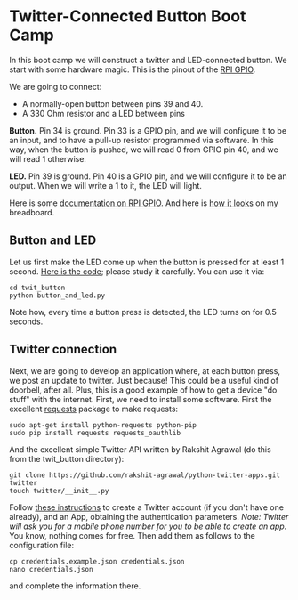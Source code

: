 # Twitter-Connected Button Boot Camp

In this boot camp we will construct a twitter and LED-connected button.
We start with some hardware magic.  This is the pinout of the [RPI GPIO](resources/physical-pin-numbers.png).

We are going to connect:

- A normally-open button between pins 39 and 40.  
- A 330 Ohm resistor and a LED between pins 

**Button.** Pin 34 is ground.  Pin 33 is a GPIO pin, and we will configure it to be an input, and to have a pull-up resistor programmed via software.  In this way, when the button is pushed, we will read 0 from GPIO pin 40, and we will read 1 otherwise. 

**LED.**  Pin 39 is ground.  Pin 40 is a GPIO pin, and we will configure it to be an output.  When we will write a 1 to it, the LED will light. 

Here is some [documentation on RPI GPIO](https://sourceforge.net/p/raspberry-gpio-python/wiki/BasicUsage/).  And here is [how it looks](resources/breadboard.jpg) on my breadboard.

## Button and LED

Let us first make the LED come up when the button is pressed for at least 1 second.
[Here is the code](button_and_led.py); please study it carefully.
You can use it via: 

    cd twit_button
    python button_and_led.py

Note how, every time a button press is detected, the LED turns on for 0.5 seconds. 

## Twitter connection

Next, we are going to develop an application where, at each button press, we post an update to twitter.  Just because!  This could be a useful kind of doorbell, after all.  Plus, this is a good example of how to get a device "do stuff" with the internet.  First, we need to install some software. First the excellent [requests](http://docs.python-requests.org/en/master/user/quickstart/) package to make requests:

    sudo apt-get install python-requests python-pip
    sudo pip install requests requests_oauthlib
    
And the excellent simple Twitter API written by Rakshit Agrawal (do this from the twit_button directory):

    git clone https://github.com/rakshit-agrawal/python-twitter-apps.git twitter
    touch twitter/__init__.py

Follow [these instructions](https://github.com/rakshit-agrawal/python-twitter-apps) to create a Twitter account (if you don't have one already), and an App, obtaining the authentication parameters. *Note: Twitter will ask you for a mobile phone number for you to be able to create an app.*  You know, nothing comes for free. Then add them as follows to the configuration file:

    cp credentials.example.json credentials.json
    nano credentials.json

and complete the information there. 

    
